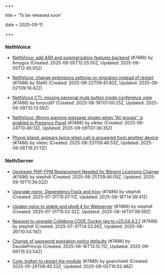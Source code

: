 +++

title = 'To be released soon'

date = 2025-09-11

+++

### NethVoice

- [NethVoice: add ASR and summarization features backend](https://github.com/NethServer/dev/issues/7618) (#7486) by Amygos (Created: 2025-09-05T12:25:50Z, Updated: 2025-09-05T12:45:05Z)

- [NethVoice: change extensions settings on migration instead of restart](https://github.com/NethServer/dev/issues/7606) (#7486) by Stell0 (Created: 2025-08-22T09:41:40Z, Updated: 2025-09-02T09:16:42Z)

- [NethVoice CTI: missing personal mute button inside conference view](https://github.com/NethServer/dev/issues/7603) (#7486) by tonyco97 (Created: 2025-08-18T07:00:25Z, Updated: 2025-09-09T10:13:59Z)

- [NethVoice: Wrong warning message shown when "All groups" is enabled in Presence Panel](https://github.com/NethServer/dev/issues/7523) (#7486) by viktec (Created: 2025-06-24T10:46:13Z, Updated: 2025-09-09T07:36:35Z)

- [Phone Island: appears twice when call is answered from another device](https://github.com/NethServer/dev/issues/7521) (#7486) by viktec (Created: 2025-06-23T09:46:53Z, Updated: 2025-09-08T16:21:11Z)

### NethServer

- [Upstream PHP-FPM Replacement Needed for Bitnami Licensing Change](https://github.com/NethServer/dev/issues/7610) (#7486) by stephdl (Created: 2025-08-25T09:46:05Z, Updated: 2025-09-10T11:36:02Z)

- [Upgrade nginx, DependencyTrack and trivy](https://github.com/NethServer/dev/issues/7590) (#7486) by stephdl (Created: 2025-07-31T15:07:11Z, Updated: 2025-08-18T14:39:41Z)

- [Update nginx to stable and php8.4 for Webserver](https://github.com/NethServer/dev/issues/7589) (#7486) by stephdl (Created: 2025-07-31T15:02:32Z, Updated: 2025-08-14T07:06:59Z)

- [Request to upgrade Collabora CODE Docker tag to v25.04.4.2.1](https://github.com/NethServer/dev/issues/7581) (#7486) by stephdl (Created: 2025-07-31T14:33:26Z, Updated: 2025-08-26T10:54:19Z)

- [Change of password expiration policy defaults](https://github.com/NethServer/dev/issues/7503) (#7486) by DavidePrincipi (Created: 2025-06-16T13:12:11Z, Updated: 2025-09-09T15:53:54Z)

- [Core: button to restart the module](https://github.com/NethServer/dev/issues/7486) (#7486) by gsanchietti (Created: 2025-05-29T06:45:23Z, Updated: 2025-09-05T16:52:46Z)

